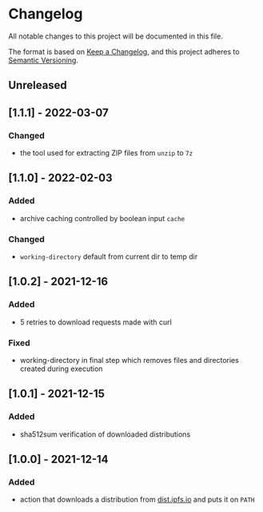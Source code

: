 # Changelog
All notable changes to this project will be documented in this file.

The format is based on [Keep a Changelog](https://keepachangelog.com/en/1.0.0/),
and this project adheres to [Semantic Versioning](https://semver.org/spec/v2.0.0.html).

## Unreleased

## [1.1.1] - 2022-03-07
### Changed
- the tool used for extracting ZIP files from `unzip` to `7z`

## [1.1.0] - 2022-02-03
### Added
- archive caching controlled by boolean input `cache`

### Changed
- `working-directory` default from current dir to temp dir

## [1.0.2] - 2021-12-16
### Added
- 5 retries to download requests made with curl

### Fixed
- working-directory in final step which removes files and directories created during execution

## [1.0.1] - 2021-12-15
### Added
- sha512sum verification of downloaded distributions

## [1.0.0] - 2021-12-14
### Added
- action that downloads a distribution from [dist.ipfs.io](https://dist.ipfs.io) and puts it on `PATH`
